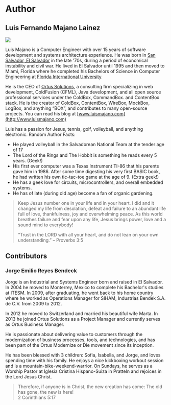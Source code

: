 # Author

## Luis Fernando Majano Lainez

![](../.gitbook/assets/luismajano.jpg)

Luis Majano is a Computer Engineer with over 15 years of software development and systems architecture experience. He was born in [San Salvador, El Salvador](http://en.wikipedia.org/wiki/El_Salvador) in the late '70s, during a period of economical instability and civil war. He lived in El Salvador until 1995 and then moved to Miami, Florida where he completed his Bachelors of Science in Computer Engineering at [Florida International University](http://fiu.edu)

He is the CEO of [Ortus Solutions](http://www.ortussolutions.com), a consulting firm specializing in web development, ColdFusion \(CFML\), Java development, and all open source professional services under the ColdBox, CommandBox. and ContentBox stack. He is the creator of ColdBox, ContentBox, WireBox, MockBox, LogBox, and anything “BOX”, and contributes to many open-source projects. You can read his blog at [www.luismajano.com](http://www.luismajano.com)

Luis has a passion for Jesus, tennis, golf, volleyball, and anything electronic. Random Author Facts:

* He played volleyball in the Salvadorean National Team at the tender age of 17
* The Lord of the Rings and The Hobbit is something he reads every 5 years. \(Geek!\)
* His first ever computer was a Texas Instrument TI-86 that his parents gave him in 1986. After some time digesting his very first BASIC book, he had written his own tic-tac-toe game at the age of 9. \(Extra geek!\)
* He has a geek love for circuits, microcontrollers, and overall embedded systems.
* He has of late \(during old age\) become a fan of organic gardening.

> Keep Jesus number one in your life and in your heart. I did and it changed my life from desolation, defeat and failure to an abundant life full of love, thankfulness, joy and overwhelming peace. As this world breathes failure and fear upon any life, Jesus brings power, love and a sound mind to everybody!
>
> “Trust in the LORD with all your heart, and do not lean on your own understanding.” – Proverbs 3:5

## Contributors

### Jorge Emilio Reyes Bendeck

Jorge is an Industrial and Systems Engineer born and raised in El Salvador. In 2004 he moved to Monterrey, Mexico to complete his Bachelor's studies at ITESM. In 2009, after graduating, he went back to his home country where he worked as Operations Manager for SIHAM, Industrias Bendek S.A. de C.V. from 2009 to 2012.

In 2012 he moved to Switzerland and married his beautiful wife Marta. In 2013 he joined Ortus Solutions as a Project Manager and currently serves as Ortus Business Manager.

He is passionate about delivering value to customers through the modernization of business processes, tools, and technologies, and has been part of the Ortus Modernize or Die movement since its inception.

He has been blessed with 3 children: Sofia, Isabella, and Jorge, and loves spending time with his family. He enjoys a nice kickboxing workout session and is a mountain-bike-weekend-warrior. On Sundays, he serves as a Worship Pastor at Iglesia Cristina Hispano-Suiza in Pratteln and rejoices in the Lord Jesus Christ.

> Therefore, if anyone is in Christ, the new creation has come: The old has gone, the new is here!   
> 2 Corinthians 5:17

### 

